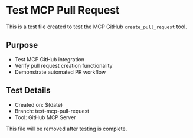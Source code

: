 # Test MCP Pull Request

This is a test file created to test the MCP GitHub `create_pull_request` tool.

## Purpose
- Test MCP GitHub integration
- Verify pull request creation functionality
- Demonstrate automated PR workflow

## Test Details
- Created on: $(date)
- Branch: test-mcp-pull-request
- Tool: GitHub MCP Server

This file will be removed after testing is complete.